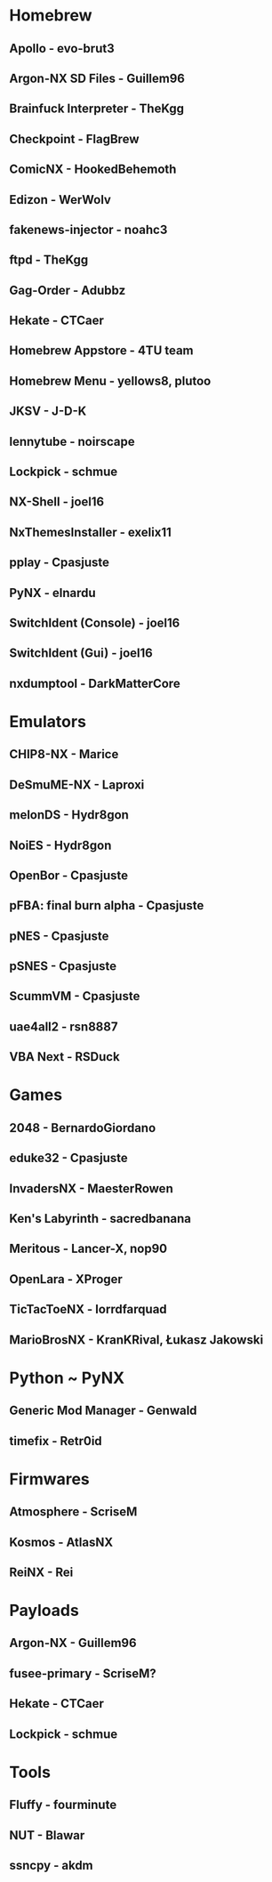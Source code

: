 # Homebrew
## Apollo - evo-brut3
## Argon-NX SD Files - Guillem96
## Brainfuck Interpreter - TheKgg
## Checkpoint - FlagBrew
## ComicNX - HookedBehemoth
## Edizon - WerWolv
## fakenews-injector - noahc3
## ftpd - TheKgg
## Gag-Order - Adubbz
## Hekate - CTCaer
## Homebrew Appstore - 4TU team
## Homebrew Menu - yellows8, plutoo
## JKSV - J-D-K
## lennytube - noirscape
## Lockpick - schmue
## NX-Shell - joel16
## NxThemesInstaller - exelix11
## pplay - Cpasjuste
## PyNX - elnardu
## SwitchIdent (Console) - joel16
## SwitchIdent (Gui) - joel16
## nxdumptool - DarkMatterCore

# Emulators
## CHIP8-NX - Marice
## DeSmuME-NX - Laproxi
## melonDS - Hydr8gon
## NoiES - Hydr8gon
## OpenBor - Cpasjuste
## pFBA: final burn alpha - Cpasjuste
## pNES - Cpasjuste
## pSNES - Cpasjuste
## ScummVM - Cpasjuste
## uae4all2 - rsn8887
## VBA Next - RSDuck

# Games
## 2048 - BernardoGiordano
## eduke32 - Cpasjuste
## InvadersNX - MaesterRowen
## Ken's Labyrinth - sacredbanana
## Meritous - Lancer-X, nop90
## OpenLara - XProger
## TicTacToeNX - lorrdfarquad
## MarioBrosNX - KranKRival, Łukasz Jakowski

# Python ~ PyNX
## Generic Mod Manager - Genwald
## timefix - Retr0id

# Firmwares
## Atmosphere - ScriseM
## Kosmos - AtlasNX
## ReiNX - Rei

# Payloads
## Argon-NX - Guillem96
## fusee-primary - ScriseM?
## Hekate - CTCaer
## Lockpick - schmue

# Tools
## Fluffy - fourminute
## NUT - Blawar
## ssncpy - akdm